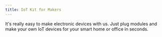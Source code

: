 ```yaml
---
title: IoT Kit for Makers
---
```


It's really easy to make electronic devices with us. Just plug modules and make your own IoT devices for your smart home or office in seconds.
